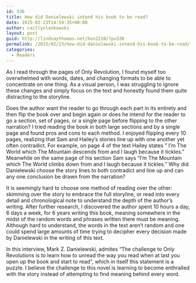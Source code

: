 ```yaml
---
id: 536
title: How did Danielewski intend his book to be read?
date: 2015-02-23T14:59:35+00:00
author: caitlynlankowski
layout: post
guid: http://lindsaythomas.net/hon2210/?p=536
permalink: /2015/02/23/how-did-danielewski-intend-his-book-to-be-read/
categories:
  - Readers
---
```

As I read through the pages of Only Revolution, I found myself too overwhelmed with words, dates, and changing formats to be able to concentrate on one thing. As a visual person, I was struggling to ignore these changes and simply focus on the text and honestly found them quite distracting to the storyline.

Does the author want the reader to go through each part in its entirety and then flip the book over and begin again or does he intend for the reader to go a section, set of pages, or a single page before flipping to the other narration? I tried reading the book in both large sections and by a single page and found pros and cons to each method. I enjoyed flipping every 10 pages, realizing that Sam and Hailey&#8217;s stories line up with one another yet often contradict. For example, on page 4 of the text Hailey states &#8221; I&#8217;m The World which The Mountain descends from and I laugh because it tickles.&#8221; Meanwhile on the same page of his section Sam says &#8220;I&#8217;m The Mountain which The World climbs down from and I laugh because it tickles.&#8221; Why did Danielewski choose the story lines to both contradict and line up and can any one conclusion be drawn from the narration?

It is seemingly hard to choose one method of reading over the other: skimming over the story to embrace the full storyline, or read into every detail and chronological note to understand the depth of the author&#8217;s writing. After further research, I discovered the author spent 10 hours a day, 6 days a week, for 6 years writing this book, meaning somewhere in the midst of the random words and phrases written there must be meaning. Although hard to understand, the words in the text aren’t random and one could spend large amounts of time trying to decipher every decision made by Danielewski in the writing of this text.

In this interview, Mark Z. Danielewski, admites &#8220;The challenge to Only Revolutions is to learn how to unread the way you read when at last you open up the book and start to read&#8221;, which in itself this statement is a puzzle. I believe the challenge to this novel is learning to become enthralled with the story instead of attempting to find meaning behind every word.



&nbsp;